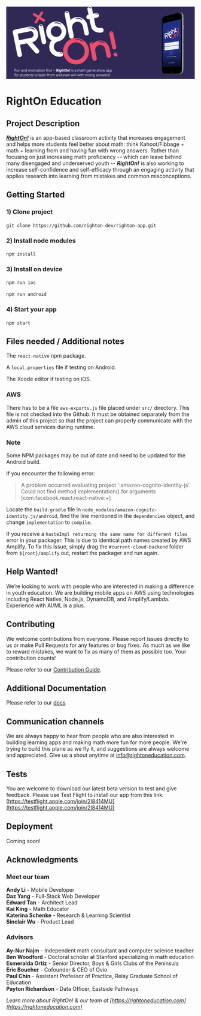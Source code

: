 [![](/assets/images/right_on_banner.png)](https://www.rightoneducation.com/)

# RightOn Education

## Project Description

[**_RightOn!_**](https://www.rightoneducation.com) is an app-based classroom activity that increases engagement and helps more students feel better about math: think Kahoot/Fibbage + math + learning from and having fun with wrong answers. Rather than focusing on just increasing math proficiency -- which can leave behind many disengaged and underserved youth -- **_RightOn!_** is also working to increase self-confidence and self-efficacy through an engaging activity that applies research into learning from mistakes and common misconceptions.

## Getting Started

### 1) Clone project

`git clone https://github.com/righton-dev/righton-app.git`

### 2) Install node modules

`npm install`

### 3) Install on device

`npm run ios`

`npm run android`

### 4) Start your app

`npm start`

## Files needed / Additional notes

The `react-native` npm package.

A `local.properties` file if testing on Android.

The Xcode editor if testing on iOS.

### AWS

There has to be a file `aws-exports.js` file placed under `src/` directory. This file is not checked into the Github. It must be obtained separately from the admin of this project so that the project can properly communicate with the AWS cloud services during runtime.

### Note

Some NPM packages may be out of date and need to be updated for the Android build.

If you encounter the following error:

> A problem occurred evaluating project ':amazon-cognito-identity-js'.
> Could not find method implementation() for arguments [com.facebook.react:react-native:+]

Locate the `build.gradle` file in `node_modules/amazon-cognito-identity.js/android`, find the line mentioned in the `dependencies` object, and change `implementation` to `compile`.

If you receive a `hasteImpl returning the same name for different files` error in your packager. This is due to identical path names created by AWS Amplify. To fix this issue, simply drag the `#current-cloud-backend` folder from `${root}/amplify` out, restart the packager and run again.

## Help Wanted!

We’re looking to work with people who are interested in making a difference in youth education. We are building mobile apps on AWS using technologies including React Native, Node.js, DynamoDB, and Amplify/Lambda. Experience with AI/ML is a plus.

## Contributing

We welcome contributions from everyone. Please report issues directly to us or make Pull Requests for any features or bug fixes. As much as we like to reward mistakes, we want to fix as many of them as possible too. Your contribution counts!

Please refer to our [Contribution Guide](https://github.com/righton-dev/righton-app/tree/master/CONTRIBUTING.md).

## Additional Documentation

Please refer to our [docs](https://github.com/righton-dev/righton-app/tree/master/docs)

## Communication channels

We are always happy to hear from people who are also interested in building learning apps and making math more fun for more people. We're trying to build this plane as we fly it, and suggestions are always welcome and appreciated. Give us a shout anytime at info@rightoneducation.com.

## Tests

You are welcome to download our latest beta version to test and give feedback. Please use Test Flight to install our app from this link: [https://testflight.apple.com/join/2l8414MU](https://testflight.apple.com/join/2l8414MU)

## Deployment

Coming soon!

## Acknowledgments


### Meet our team

__Andy Li__ - Mobile Developer <br />
__Daz Yang__ - Full-Stack Web Developer <br />
__Edward Tan__ - Architect Lead <br />
__Kai King__ - Math Educator <br />
__Katerina Schenke__ - Research & Learning Scientist <br />
__Sinclair Wu__ - Product Lead <br />

### Advisors

__Ay-Nur Najm__ - Independent math consultant and computer science teacher <br />
__Ben Woodford__ - Doctoral scholar at Stanford specializing in math education <br />
__Esmeralda Ortiz__ - Senior Director, Boys & Girls Clubs of the Peninsula <br />
__Eric Boucher__ - Cofounder & CEO of Ovio <br />
__Paul Chin__ - Assistant Professor of Practice, Relay Graduate School of Education <br />
__Payton Richardson__ - Data Officer, Eastside Pathways <br />

*Learn more about RightOn! & our team at [https://rightoneducation.com](https://rightoneducation.com)*
